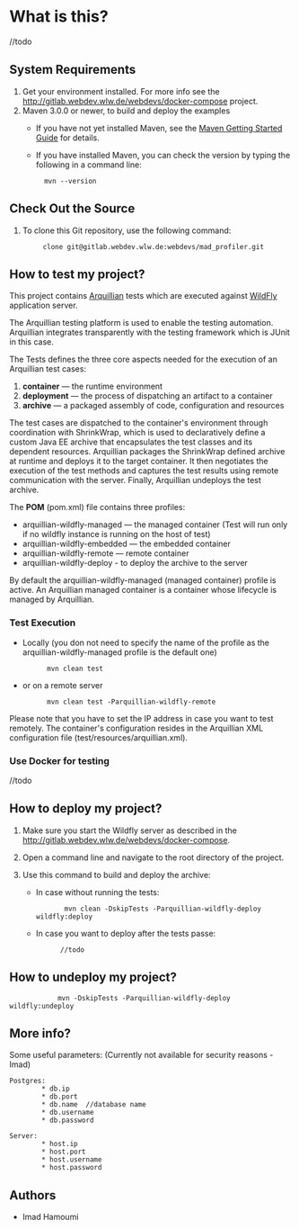 # What is this? #

//todo

## System Requirements ##

1. Get your environment installed. For more info see the  http://gitlab.webdev.wlw.de/webdevs/docker-compose project.
2. Maven 3.0.0 or newer, to build and deploy the examples
    * If you have not yet installed Maven, see the [Maven Getting Started Guide](http://maven.apache.org/guides/getting-started/index.html) for details.
    * If you have installed Maven, you can check the version by typing the following in a command line:
	
            mvn --version

## Check Out the Source ##

1. To clone this Git repository, use the following command:

            clone git@gitlab.webdev.wlw.de:webdevs/mad_profiler.git

## How to test my project? ##

This project contains   [Arquillian](http://arquillian.org/) tests which are executed against [WildFly](http://wildfly.org/) application server.

The Arquillian testing platform is used to enable the testing automation. Arquillian integrates transparently with the testing framework which is JUnit in this case.

The Tests defines the three core aspects needed for the execution of an Arquillian test cases:

1. **container** — the runtime environment
2. **deployment** — the process of dispatching an artifact to a container
3. **archive** — a packaged assembly of code, configuration and resources

The test cases are dispatched to the container's environment through coordination with ShrinkWrap, which is used to declaratively define a custom Java EE archive that encapsulates the test classes and its dependent resources. Arquillian packages the ShrinkWrap defined archive at runtime and deploys it to the target container. It then negotiates the execution of the test methods and captures the test results using remote communication with the server. Finally, Arquillian undeploys the test archive.

The **POM** (pom.xml) file contains three profiles:

* arquillian-wildfly-managed — the managed container (Test will run only if no wildfly instance is running on the host of test)
* arquillian-wildfly-embedded — the embedded container
* arquillian-wildfly-remote — remote container
* arquillian-wildfly-deploy - to deploy the archive to the server

By default the arquillian-wildfly-managed (managed container) profile is active. An Arquillian managed container is a container whose lifecycle is managed by Arquillian.

### Test Execution ###

* Locally (you don not need to specify the name of the profile as the arquillian-wildfly-managed profile is the default one)

            mvn clean test

* or on a remote server

            mvn clean test -Parquillian-wildfly-remote

Please note that you have to set the IP address in case you want to test remotely.
The container's configuration resides in the Arquillian XML configuration file  (test/resources/arquillian.xml).

### Use Docker for testing ###

//todo

## How to deploy my project? ##

1. Make sure you start the Wildfly server as described in the http://gitlab.webdev.wlw.de/webdevs/docker-compose.
2. Open a command line and navigate to the root directory of the project.
3. Use this command to build and deploy the archive:

    + In case without running the tests:
    
                 mvn clean -DskipTests -Parquillian-wildfly-deploy  wildfly:deploy
    
    + In case you want to deploy after the tests passe: 

                //todo
 

## How to undeploy my project? ##

                mvn -DskipTests -Parquillian-wildfly-deploy  wildfly:undeploy


## More info? ##


Some useful parameters: (Currently not available for security reasons - Imad)

    Postgres:
            * db.ip
            * db.port 
            * db.name  //database name
            * db.username
            * db.password

    Server:
            * host.ip
            * host.port 
            * host.username
            * host.password
                
                
## Authors    
         
 * Imad Hamoumi